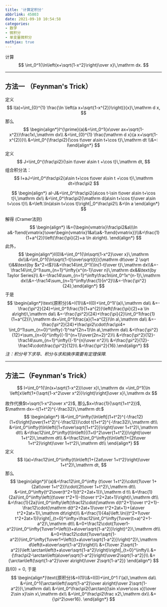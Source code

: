 ```yaml
---
title: '计算定积分'
abbrlink: 45803
date: 2021-09-10 10:54:58
categories:
- 数学
- 微积分
- 单变量微积分
mathjax: true
---
```


计算
$$
\int_0^1{\ln\left(x+\sqrt{1-x^2}\right)\over x}\,\mathrm dx.
$$
<!--more-->

---

## 方法一 （Feynman's Trick）

定义
$$
I(a)=\int_{0}^{1} \frac{\ln \left(a x+\sqrt{1-x^{2}}\right)}{x}\,\mathrm d x,
$$
那么
$$
\begin{align*}I^{\prime}(a)&=\int_0^1{x\over ax+\sqrt{1-x^2}}\frac1x\,\mathrm dx\\
&=\int_{0}^{1} \frac{\mathrm d x}{a x+\sqrt{1-x^{2}}}\\
&=\int_0^{\frac\pi2}{\cos t\over a\sin t+\cos t}\,\mathrm dt
\\&=: I\end{align*}
$$
定义
$$
J=\int_0^{\frac\pi2}{\sin t\over a\sin t +\cos t}\,\mathrm dt,
$$
组合积分法：
$$
I+aJ=\int_0^\frac\pi2{a\sin t+\cos t\over a\sin t +\cos t}\,\mathrm dt=\frac\pi2
$$

$$
\begin{align*}
aI-J&=\int_0^\frac\pi2{a\cos t-\sin t\over a\sin t+\cos t}\,\mathrm dx\\
&=\int_0^\frac\pi2{\mathrm d(a\sin t+\cos t)\over a\sin t+\cos t}\\
&=\left.\ln(a\sin t+\cos t)\right|_0^\frac\pi2\\
&=\ln a
\end{align*}
$$

解得 (Cramer法则)
$$
\begin{align*}
I&={\begin{vmatrix}\frac\pi2&a\\\ln a&-1\end{vmatrix}\over\begin{vmatrix}1&a\\a&-1\end{vmatrix}}\\&=\frac{1}{1+a^{2}}\left(\frac{\pi}{2}+a \ln a\right).
\end{align*}
$$
此外，
$$
\begin{align*}I(0)&=\int_0^1{\ln\sqrt{1-x^2}\over x}\,\mathrm dx\\&=\int_0^1{\ln\sqrt{1-t}\over\sqrt{t}}{\mathrm dt\over 2
\sqrt t}&&\text{by $x^2=t$}\\&=\frac14\int_0^1{\ln(1-t)\over t}\,\mathrm dx\\&=-\frac14\int_0^1\sum_{n=1}^\infty{x^{n-1}\over n}\,\mathrm dx&&\text{by Taylor Series}\\
&=-\frac14\sum_{n=1}^\infty\frac1n\int_0^1x^{n-1}\,\mathrm dx\\&=-\frac14\sum_{n=1}^\infty\frac{1}{n^2}\\&=-\frac{\pi^2}{24},\end{align*}
$$
于是
$$
\begin{align*}\text{原积分}&=I(1)\\&=I(0)+\int_0^1I'(a)\,\mathrm da\\
&=-\frac{\pi^2}{24}+\int_0^1\frac{1}{1+a^{2}}\left(\frac{\pi}{2}+a \ln a\right)\,\mathrm da\\
&=-\frac{\pi^2}{24}+\frac{\pi}{2}\int_0^1\frac{1}{1+a^{2}}\,\mathrm dx+\int_0^1\frac{a}{1+a^{2}}\ln a\,\mathrm da\\
&=-\frac{\pi^2}{24}+\frac\pi2\cdot\frac\pi4+
\int_0^1\sum_{n=0}^\infty(-1)^na^{2n+1}\ln a\,\mathrm da\\
&=\frac{\pi^2}{12}+\sum_{n=0}^\infty{(-1)^{n+1}\over(2n+2)^2}\\
&=\frac{\pi^2}{12}-\frac14\sum_{n=1}^\infty{(-1)^{n}\over n^2}\\
&=\frac{\pi^2}{12}-\frac14\cdot\frac{\pi^2}{12}\\
&=\frac{\pi^2}{16}.\end{align*}
$$
*注：积分号下求导、积分与求和换序需要有定理保障.*

---

## 方法二（Feynman's Trick）

$$
I=\int_0^1{\ln(x+\sqrt{1-x^2})\over x}\,\mathrm dx
=\int_0^1{\ln \left[x\left(1+{\sqrt{1-x^2\over x^2}}\right)\right]\over x}\,\mathrm dx
$$

故作代换$t=\sqrt{1-x^2\over x^2}$, 那么$x=\frac{1}{\sqrt{1+t^2}}$, $\mathrm dx=-t(1+t^2)^{-\frac32}\,\mathrm dt:$
$$
\begin{align*}
I&=\int_0^\infty{\ln\left[(1+t^2)^{-\frac12}(1+t)\right]\over(1+t^2)^{-\frac12}}\cdot t(1+t^2)^{-\frac32}\,\mathrm dt\\
&=\int_0^\infty{t\ln\left({1+t\over\sqrt{1+t^2}}\right)\over 1+t^2}\,\mathrm dt\\
&=\frac12\int_0^\infty{t\ln\left({(1+t)^2\over{1+t^2}}\right)\over 1+t^2}\,\mathrm dt\\
&=\frac12\int_0^\infty{t\ln\left(1+{2t\over 1+t^2}\right)\over 1+t^2}\,\mathrm dt\\
\end{align*}
$$
定义
$$
I(a)=\frac12\int_0^\infty{t\ln\left(1+{2at\over 1+t^2}\right)\over 1+t^2}\,\mathrm dt,
$$
那么
$$
\begin{align*}I'(a)&=\frac12\int_0^\infty {t\over 1+t^2}\cdot{1\over 1+{2at\over 1+t^2}}\cdot{2t\over 1+t^2}\,\mathrm dt\\
&=\int_0^\infty{t^2\over(t^2+1)(t^2+2at+1)}\,\mathrm d t\\
&=\frac{1}{2a}\int_0^\infty\left({t\over t^2+1}-{t\over t^2+2at+1}\right)\,\mathrm dt\\
&=\frac{1}{2a}\int_0^\infty\left(\frac12\cdot{\mathrm d(t^2+1)\over t^2+1}-\frac12\cdot{\mathrm d(t^2+2at+1)\over t^2+2at+1}+{a\over t^2+2at+1}\,\mathrm dt\right)\\
&=\frac{1}{4a}\left.\ln({t^2+1\over t^2+2at+1})\right|_{t=0}^\infty+\frac12\int_0^\infty{1\over(t+a)^2+1-a^2}\,\mathrm dt\\
&=0+\frac12\cdot{1\over1-a^2}\int_0^\infty{1\over1+\left({t+a\over\sqrt{1-a^2}}\right)^2}\,\mathrm dt\\
&=0+\frac12\cdot{1\over\sqrt{1-a^2}}\int_0^\infty{1\over1+\left({t+a\over\sqrt{1-a^2}}\right)^2}\,\mathrm d\left(t+a\over\sqrt{1-a^2}\right)\\
&={1\over 2\sqrt{1-a^2}}\left.\arctan\left(t+a\over\sqrt{1-a^2}\right)\right|_{t=0}^\infty\\
&={\frac\pi2-\arctan\left(a\over\sqrt{1-a^2}\right)\over2\sqrt{1-a^2}}\\
&={\arctan\left(\sqrt{1-a^2}\over a\right)\over 2\sqrt{1-a^2}}
\end{align*}
$$
且$I(0)=0$, 于是
$$
\begin{align*}\text{原积分}&=I(1)\\&=I(0)+\int_0^1 I'(a)\,\mathrm da\\
&=\int_0^1{\arctan\left(\sqrt{1-a^2}\over a\right)\over 2\sqrt{1-a^2}}\,\mathrm da\\
&=\int_0^\frac\pi2{\arctan({\sin x\over\cos x})\over 2\sin x}\sin x\,\mathrm dx\\
&=\int_0^\frac\pi2\frac x2\,\mathrm dx\\
&={\pi^2\over16}.
\end{align*}
$$
